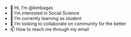 - 👋 Hi, I’m @kimbagas
- 👀 I’m interested in Social Science 
- 🌱 I’m currently learning as student
- 💞️ I’m looking to collaborate on community for the better
- 📫 How to reach me through my email
